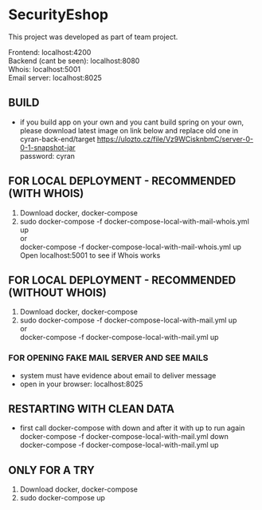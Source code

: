 # SecurityEshop

This project was developed as part of team project. 
 
Frontend: localhost:4200  
Backend (cant be seen): localhost:8080  
Whois: localhost:5001  
Email server: localhost:8025  
 
 
## BUILD
- if you build app on your own and you cant build spring on your own, please download latest image on link below and replace old one in cyran-back-end/target
  https://ulozto.cz/file/Vz9WCisknbmC/server-0-0-1-snapshot-jar  
  password: cyran  

## FOR LOCAL DEPLOYMENT - RECOMMENDED  (WITH WHOIS)
1. Download docker, docker-compose  
2. sudo docker-compose -f docker-compose-local-with-mail-whois.yml up  
   or  
    docker-compose -f docker-compose-local-with-mail-whois.yml up  
Open localhost:5001 to see if Whois works


## FOR LOCAL DEPLOYMENT - RECOMMENDED  (WITHOUT WHOIS)
1. Download docker, docker-compose  
2. sudo docker-compose -f docker-compose-local-with-mail.yml up  
   or  
    docker-compose -f docker-compose-local-with-mail.yml up  


### FOR OPENING FAKE MAIL SERVER AND SEE MAILS  
 - system must have evidence about email to deliver message  
 - open in your browser: localhost:8025  


## RESTARTING WITH CLEAN DATA  
 - first call docker-compose with down and after it with up to run again  
	docker-compose -f docker-compose-local-with-mail.yml down  
	docker-compose -f docker-compose-local-with-mail.yml up  


## ONLY FOR A TRY  

1. Download docker, docker-compose  
2. sudo docker-compose up  